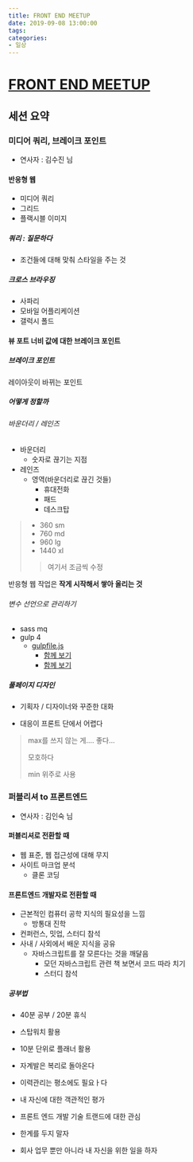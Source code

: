 ```yaml
---
title: FRONT END MEETUP
date: 2019-09-08 13:00:00
tags:
categories:
- 일상
---
```


# [FRONT END MEETUP](https://festa.io/events/449)

## 세션 요약

### 미디어 쿼리, 브레이크 포인트

- 연사자 : 김수진 님

#### 반응형 웹

- 미디어 쿼리
- 그리드
- 플랙시블 이미지

##### 쿼리 : 질문하다

- 조건들에 대해 맞춰 스타일을 주는 것

##### 크로스 브라우징

- 사파리
- 모바일 어플리케이션
- 갤럭시 폴드

#### 뷰 포트 너비 값에 대한 브레이크 포인트

##### 브레이크 포인트

레이아웃이 바뀌는 포인트

##### 어떻게 정할까

###### 바운더리 / 레인즈

- 바운더리
  - 숫자로 끊기는 지점
- 레인즈
  - 영역(바운더리로 끊긴 것들)
    - 휴대전화
    - 패드
    - 데스크탑

> - 360 sm
> - 760 md
> - 960 lg
> - 1440 xl
>
> > 여기서 조금씩 수정

반응형 웹 작업은 **작게 시작해서 쌓아 올리는 것**

###### 변수 선언으로 관리하기

-  sass mq
  - gulp 4
    - [gulpfile.js](https://gulpjs.com/)
      - [함께 보기](https://medium.com/@adnstyle_press/gulp-4-0으로-전환하기-f793a15d503d)
      - [함께 보기](https://valuefactory.tistory.com/314)

##### 풀페이지 디자인

- 기획자 / 디자이너와 꾸준한 대화

- 대응이 프론트 단에서 어렵다

> max를 쓰지 않는 게.... 좋다...
>
> 모호하다
>
> min 위주로 사용

### 퍼블리셔 to 프론트엔드

- 연사자 : 김인숙 님

#### 퍼블리셔로 전환할 때

- 웹 표준, 웹 접근성에 대해 무지
- 사이트 마크업 분석
  - 클론 코딩

#### 프론트엔드 개발자로 전환할 때

- 근본적인 컴퓨터 공학 지식의 필요성을 느낌
  - 방통대 진학
- 컨퍼런스, 밋업, 스터디 참석
- 사내 / 사외에서 배운 지식을 공유
  - 자바스크립트를 잘 모른다는 것을 깨달음
    - 모던 자바스크립트 관련 책 보면서 코드 따라 치기
    - 스터디 참석

##### 공부법

- 40분 공부 / 20분 휴식
- 스탑워치 활용
- 10분 단위로 플래너 활용



- 자계발은 복리로 돌아온다
- 이력관리는 평소에도 필요ㅏ다
- 내 자신에 대한 객관적인 평가
- 프론트 엔드 개발 기술 트랜드에 대한 관심
- 한계를 두지 말자
- 회사 업무 뿐만 아니라 내 자신을 위한 일을 하자